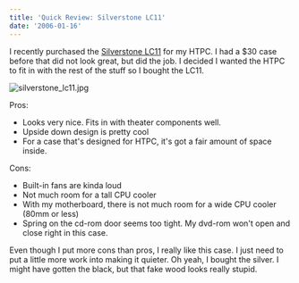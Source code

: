 ```yaml
---
title: 'Quick Review: Silverstone LC11'
date: '2006-01-16'
---
```


I recently purchased the [Silverstone LC11](http://www.silverstonetek.com/products-lc11.htm) for my HTPC. I had a $30 case before that did not look great, but did the job. I decided I wanted the HTPC to fit in with the rest of the stuff so I bought the LC11.

![silverstone_lc11.jpg](/images/silverstone_lc11.jpg)

Pros:

- Looks very nice. Fits in with theater components well.
- Upside down design is pretty cool
- For a case that's designed for HTPC, it's got a fair amount of space inside.

Cons:

- Built-in fans are kinda loud
- Not much room for a tall CPU cooler
- With my motherboard, there is not much room for a wide CPU cooler (80mm or less)
- Spring on the cd-rom door seems too tight. My dvd-rom won't open and close right in this case.

Even though I put more cons than pros, I really like this case. I just need to put a little more work into making it quieter. Oh yeah, I bought the silver. I might have gotten the black, but that fake wood looks really stupid.
